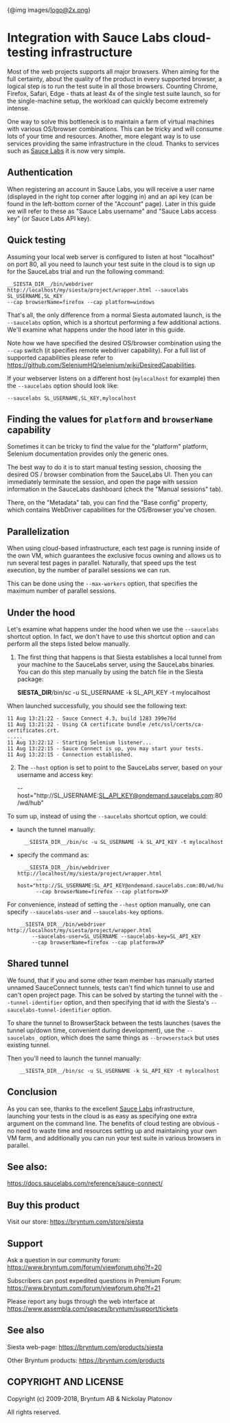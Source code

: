 {@img images/logo@2x.png}

Integration with Sauce Labs cloud-testing infrastructure 
==========================================================

Most of the web projects supports all major browsers. When aiming for the full certainty, about the quality of the product in every supported browser,
a logical step is to run the test suite in all those browsers. Counting Chrome, Firefox, Safari, Edge - thats at least 4x 
of the single test suite launch, so for the single-machine setup, the workload can quickly become extremely intense. 

One way to solve this bottleneck is to maintain a farm of virtual machines with various OS/browser combinations.
This can be tricky and will consume lots of your time and resources. Another, more elegant way is to use services 
providing the same infrastructure in the cloud. Thanks to services such as [Sauce Labs](http://www.saucelabs.com/) it is now very simple.


Authentication
--------------

When registering an account in Sauce Labs, you will receive a user name (displayed in the right top corner after logging in) and an api key
(can be found in the left-bottom corner of the "Account" page). 
Later in this guide we will refer to these as "Sauce Labs username" and "Sauce Labs access key" (or Sauce Labs API key).


Quick testing
------- 

Assuming your local web server is configured to listen at host "localhost" on port 80, all you need to launch your test suite in the cloud
is to sign up for the SauceLabs trial and run the following command:

    __SIESTA_DIR__/bin/webdriver http://localhost/my/siesta/project/wrapper.html --saucelabs SL_USERNAME,SL_KEY 
    --cap browserName=firefox --cap platform=windows
    
That's all, the only difference from a normal Siesta automated launch, is the `--saucelabs` option, which is a shortcut performing
a few additional actions. We'll examine what happens under the hood later in this guide.

Note how we have specified the desired OS/browser combination using the `--cap` switch (it specifies remote webdriver capability).
For a full list of supported capabilities please refer to <https://github.com/SeleniumHQ/selenium/wiki/DesiredCapabilities>.

If your webserver listens on a different host (`mylocalhost` for example) then the `--saucelabs` option should look like:

    --saucelabs SL_USERNAME,SL_KEY,mylocalhost


Finding the values for `platform` and `browserName` capability
---------------------------

Sometimes it can be tricky to find the value for the "platform" platform, Selenium documentation provides only the generic ones.

The best way to do it is to start manual testing session, choosing the desired OS / browser combination from the SauceLabs UI.
Then you can immediately terminate the session, and open the page with session information in the SauceLabs dashboard (check the "Manual
sessions" tab).

There, on the "Metadata" tab, you can find the "Base config" property, which contains WebDriver capabilities for the OS/Browser 
you've chosen.


Parallelization
---------------

When using cloud-based infrastructure, each test page is running inside of the own VM, which guarantees the exclusive focus owning 
and allows us to run several test pages in parallel. Naturally, that speed ups the test execution, by the number of parallel sessions
we can run.

This can be done using the `--max-workers` option, that specifies the maximum number of parallel sessions.


Under the hood
-------------

Let's examine what happens under the hood when we use the  `--saucelabs` shortcut option. In fact, we don't have to use this shortcut
option and can perform all the steps listed below manually.

1) The first thing that happens is that Siesta establishes a local tunnel from your machine to the SauceLabs server, using the SauceLabs binaries.
You can do this step manually by using the batch file in the Siesta package:

     __SIESTA_DIR__/bin/sc -u SL_USERNAME -k SL_API_KEY -t mylocalhost

When launched successfully, you should see the following text:

    11 Aug 13:21:22 - Sauce Connect 4.3, build 1283 399e76d
    11 Aug 13:21:22 - Using CA certificate bundle /etc/ssl/certs/ca-certificates.crt.
    .....
    11 Aug 13:22:12 - Starting Selenium listener...
    11 Aug 13:22:15 - Sauce Connect is up, you may start your tests.
    11 Aug 13:22:15 - Connection established.
 
2) The `--host` option is set to point to the SauceLabs server, based on your username and access key:

    --host="http://SL_USERNAME:SL_API_KEY@ondemand.saucelabs.com:80/wd/hub"
    
To sum up, instead of using the `--saucelabs` shortcut option, we could:

- launch the tunnel manually: 

        __SIESTA_DIR__/bin/sc -u SL_USERNAME -k SL_API_KEY -t mylocalhost
    
- specify the command as:
    
        __SIESTA_DIR__/bin/webdriver http://localhost/my/siesta/project/wrapper.html 
            --host="http://SL_USERNAME:SL_API_KEY@ondemand.saucelabs.com:80/wd/hub" 
            --cap browserName=firefox --cap platform=XP 
    
For convenience, instead of setting the `--host` option manually, one can specify `--saucelabs-user` and `--saucelabs-key` options.

        __SIESTA_DIR__/bin/webdriver http://localhost/my/siesta/project/wrapper.html 
            --saucelabs-user=SL_USERNAME --saucelabs-key=SL_API_KEY
            --cap browserName=firefox --cap platform=XP


Shared tunnel
---------

We found, that if you and some other team member has manually started unnamed SauceConnect tunnels, tests can't find which tunnel 
to use and can't open project page. This can be solved by starting the tunnel with the `--tunnel-identifier` option, and
then specifying that id with the Siesta's `--saucelabs-tunnel-identifier` option.

To share the tunnel to BrowserStack between the tests launches (saves the tunnel up/down time, convenient during development), use the 
`--saucelabs_` option, which does the same things as `--browserstack` but uses existing tunnel.  

Then you'll need to launch the tunnel manually: 

        __SIESTA_DIR__/bin/sc -u SL_USERNAME -k SL_API_KEY -t mylocalhost

Conclusion
----------

As you can see, thanks to the excellent [Sauce Labs](http://www.saucelabs.com) infrastructure, launching your tests in the cloud is as easy as specifying
one extra argument on the command line. The benefits of cloud testing are obvious - no need to waste time and resources setting up and maintaining your own VM farm, 
and additionally you can run your test suite in various browsers in parallel. 

See also:
---------

<https://docs.saucelabs.com/reference/sauce-connect/>

Buy this product
---------

Visit our store: <https://bryntum.com/store/siesta>

Support
---------

Ask a question in our community forum: <https://www.bryntum.com/forum/viewforum.php?f=20>

Subscribers can post expedited questions in Premium Forum: <https://www.bryntum.com/forum/viewforum.php?f=21>

Please report any bugs through the web interface at <https://www.assembla.com/spaces/bryntum/support/tickets>


See also
---------

Siesta web-page: <https://bryntum.com/products/siesta>

Other Bryntum products: <https://bryntum.com/products>


COPYRIGHT AND LICENSE
---------

Copyright (c) 2009-2018, Bryntum AB & Nickolay Platonov

All rights reserved.